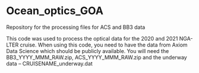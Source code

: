 # Ocean_optics_GOA
Repository for the processing files for ACS and BB3 data

This code was used to process the optical data for the 2020 and 2021 NGA-LTER cruise.
When using this code, you need to have the data from Axiom Data Science which should be publicly available. You will need the BB3_YYYY_MMM_RAW.zip, ACS_YYYY_MMM_RAW.zip and the underway data – CRUISENAME_underway.dat


